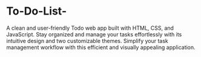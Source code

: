 # To-Do-List-
A clean and user-friendly Todo web app built with HTML, CSS, and JavaScript. Stay organized and manage your tasks effortlessly with its intuitive design and two customizable themes. Simplify your task management workflow with this efficient and visually appealing application.  
